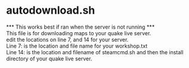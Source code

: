 # autodownload.sh <br>
*** This works best if ran when the server is not running *** <br>
This file is for downloading maps to your quake live server. <br>
edit the locations on line 7, and 14 for your server. <br>
Line 7: is the location and file name for your workshop.txt <br>
Line 14: is the location and filename of steamcmd.sh and then the install directory of your quake live server. <br>
